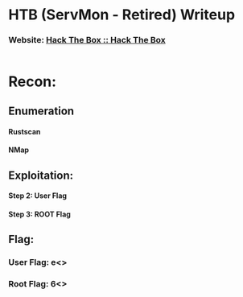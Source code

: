 # HTB (ServMon - Retired) Writeup
### Website: [Hack The Box :: Hack The Box](https://app.hackthebox.com/machines/240)

![]()


# Recon:
## Enumeration
#### Rustscan
#### NMap

## Exploitation:
#### Step 2: User Flag

#### Step 3: ROOT Flag

## Flag: 
### User Flag: e<<Snip>>
### Root Flag: 6<<Snip>>
